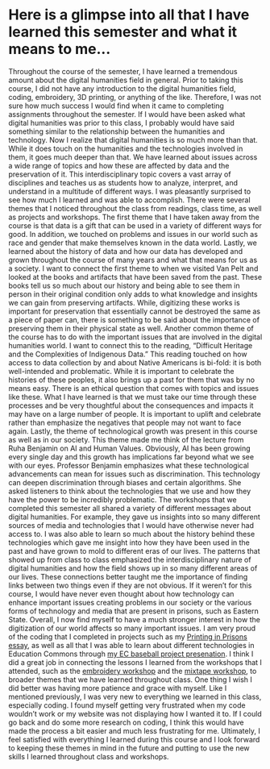 # Here is a glimpse into all that I have learned this semester and what it means to me...
Throughout the course of the semester, I have learned a tremendous amount about the digital humanities field in general. Prior to taking this course, I did not have any introduction to the digital humanities field, coding, embroidery, 3D printing, or anything of the like. Therefore, I was not sure how much success I would find when it came to completing assignments throughout the semester. If I would have been asked what digital humanities was prior to this class, I probably would have said something similar to the relationship between the humanities and technology. Now I realize that digital humanities is so much more than that. While it does touch on the humanities and the technologies involved in them, it goes much deeper than that. We have learned about issues across a wide range of topics and how these are affected by data and the preservation of it. This interdisciplinary topic covers a vast array of disciplines and teaches us as students how to analyze, interpret, and understand in a multitude of different ways. I was pleasantly surprised to see how much I learned and was able to accomplish. 
There were several themes that I noticed throughout the class from readings, class time, as well as projects and workshops. The first theme that I have taken away from the course is that data is a gift that can be used in a variety of different ways for good. In addition, we touched on problems and issues in our world such as race and gender that make themselves known in the data world. Lastly, we learned about the history of data and how our data has developed and grown throughout the course of many years and what that means for us as a society. I want to connect the first theme to when we visited Van Pelt and looked at the books and artifacts that have been saved from the past. These books tell us so much about our history and being able to see them in person in their original condition only adds to what knowledge and insights we can gain from preserving artifacts. While, digitizing these works is important for preservation that essentially cannot be destroyed the same as a piece of paper can, there is something to be said about the importance of preserving them in their physical state as well. Another common theme of the course has to do with the important issues that are involved in the digital humanities world. I want to connect this to the reading, “Difficult Heritage and the Complexities of Indigenous Data.” This reading touched on how access to data collection by and about Native Americans is bi-fold: it is both well-intended and problematic. While it is important to celebrate the histories of these peoples, it also brings up a past for them that was by no means easy. There is an ethical question that comes with topics and issues like these. What I have learned is that we must take our time through these processes and be very thoughtful about the consequences and impacts it may have on a large number of people. It is important to uplift and celebrate rather than emphasize the negatives that people may not want to face again. Lastly, the theme of technological growth was present in this course as well as in our society. This theme made me think of the lecture from Ruha Benjamin on AI and Human Values. Obviously, AI has been growing every single day and this growth has implications far beyond what we see with our eyes. Professor Benjamin emphasizes what these technological advancements can mean for issues such as discrimination. This technology can deepen discrimination through biases and certain algorithms. She asked listeners to think about the technologies that we use and how they have the power to be incredibly problematic. 
The workshops that we completed this semester all shared a variety of different messages about digital humanities. For example, they gave us insights into so many different sources of media and technologies that I would have otherwise never had access to. I was also able to learn so much about the history behind these technologies which gave me insight into how they have been used in the past and have grown to mold to different eras of our lives. The patterns that showed up from class to class emphasized the interdisciplinary nature of digital humanities and how the field shows up in so many different areas of our lives. These connections better taught me the importance of finding links between two things even if they are not obvious. If it weren’t for this course, I would have never even thought about how technology can enhance important issues creating problems in our society or the various forms of technology and media that are present in prisons, such as Eastern State.
Overall, I now find myself to have a much stronger interest in how the digitization of our world affects so many important issues. I am very proud of the coding that I completed in projects such as my [Printing in Prisons essay](https://printinginprisons.org/blog/smithg/), as well as all that I was able to learn about different technologies in Education Commons through [my EC baseball project presenation](baseball.png). I think I did a great job in connecting the lessons I learned from the workshops that I attended, such as the [embroidery workshop](embroideryworkshop.png) and the [mixtape workshop](mixtapeworkshop.png), to broader themes that we have learned throughout class. One thing I wish I did better was having more patience and grace with myself. Like I mentioned previously, I was very new to everything we learned in this class, especially coding. I found myself getting very frustrated when my code wouldn’t work or my website was not displaying how I wanted it to. If I could go back and do some more research on coding, I think this would have made the process a bit easier and much less frustrating for me. Ultimately, I feel satisfied with everything I learned during this course and I look forward to keeping these themes in mind in the future and putting to use the new skills I learned throughout class and workshops. 

